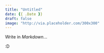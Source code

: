 ```yaml
---
title: "Untitled"
date: {{ .Date }}
draft: false
image: "http://via.placeholder.com/300x300"
---
```


Write in *Markdown*...

:D
